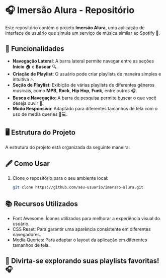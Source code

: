 # 🎧 Imersão Alura - Repositório

Este repositório contém o projeto **Imersão Alura**, uma aplicação de interface de usuário que simula um serviço de música similar ao Spotify 🎵.

## 🚀 Funcionalidades

- **Navegação Lateral**: A barra lateral permite navegar entre as seções **Início** 🏠 e **Buscar** 🔍.
- **Criação de Playlist**: O usuário pode criar playlists de maneira simples e intuitiva 🎶.
- **Seção de Playlist**: Exibição de várias playlists de diferentes gêneros musicais, como **MPB**, **Rock**, **Hip Hop**, **Funk**, entre outros 🎧.
- **Busca e Navegação**: A barra de pesquisa permite buscar o que você deseja ouvir 🔎.
- **Modo Responsivo**: Adaptado para diferentes tamanhos de tela com o uso de media queries 📱💻.

## 🖥️ Estrutura do Projeto

A estrutura do projeto está organizada da seguinte maneira:

## 🖋️ Como Usar

1. Clone o repositório para o seu ambiente local:

   ```bash
   git clone https://github.com/seu-usuario/imersao-alura.git

## 📚 Recursos Utilizados

<ul>
  <li>Font Awesome: Ícones utilizados para melhorar a experiência visual do usuário.</li>
  <li>CSS Reset: Para garantir uma aparência consistente em diferentes navegadores.</li>
  <li>Media Queries: Para adaptar o layout da aplicação em diferentes tamanhos de tela.</li>
</ul>

## 🎉 Divirta-se explorando suas playlists favoritas! 🎧
